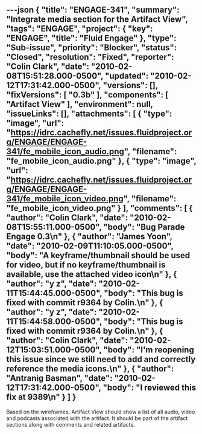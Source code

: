 ---json
{
  "title": "ENGAGE-341",
  "summary": "Integrate media section for the Artifact View",
  "tags": "ENGAGE",
  "project": {
    "key": "ENGAGE",
    "title": "Fluid Engage"
  },
  "type": "Sub-issue",
  "priority": "Blocker",
  "status": "Closed",
  "resolution": "Fixed",
  "reporter": "Colin Clark",
  "date": "2010-02-08T15:51:28.000-0500",
  "updated": "2010-02-12T17:31:42.000-0500",
  "versions": [],
  "fixVersions": [
    "0.3b"
  ],
  "components": [
    "Artifact View"
  ],
  "environment": null,
  "issueLinks": [],
  "attachments": [
    {
      "type": "image",
      "url": "https://idrc.cachefly.net/issues.fluidproject.org/ENGAGE/ENGAGE-341/fe_mobile_icon_audio.png",
      "filename": "fe_mobile_icon_audio.png"
    },
    {
      "type": "image",
      "url": "https://idrc.cachefly.net/issues.fluidproject.org/ENGAGE/ENGAGE-341/fe_mobile_icon_video.png",
      "filename": "fe_mobile_icon_video.png"
    }
  ],
  "comments": [
    {
      "author": "Colin Clark",
      "date": "2010-02-08T15:55:11.000-0500",
      "body": "Bug Parade Engage 0.3\n"
    },
    {
      "author": "James Yoon",
      "date": "2010-02-09T11:10:05.000-0500",
      "body": "A keyframe/thumbnail should be used for video, but if no keyframe/thumbnail is available, use the attached video icon\n"
    },
    {
      "author": "y z",
      "date": "2010-02-11T15:44:45.000-0500",
      "body": "This bug is fixed with commit r9364 by Colin.\n"
    },
    {
      "author": "y z",
      "date": "2010-02-11T15:44:58.000-0500",
      "body": "This bug is fixed with commit r9364 by Colin.\n"
    },
    {
      "author": "Colin Clark",
      "date": "2010-02-12T15:03:51.000-0500",
      "body": "I'm reopening this issue since we still need to add and correctly reference the media icons.\n"
    },
    {
      "author": "Antranig Basman",
      "date": "2010-02-12T17:31:42.000-0500",
      "body": "I reviewed this fix at 9389\n"
    }
  ]
}
---
Based on the wireframes, Artifact View should show a list of all audio, video and podcasts associated with the artifact. It should be part of the artifact sections along with comments and related artifacts.

        
